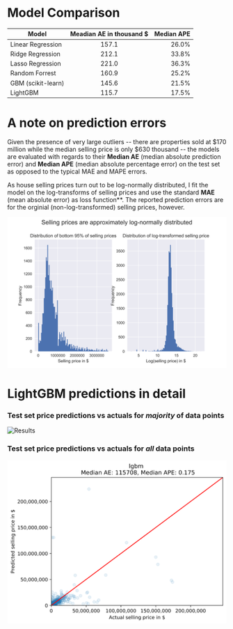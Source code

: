 # Model Comparison

| Model        | Meadian AE in thousand $ | Median APE  |
| ------------- |:-------------:| -----:|
| Linear Regression | 157.1 | 26.0% |
| Ridge Regression  | 212.1 | 33.8% |
| Lasso Regression  | 221.0  | 36.3% |
| Random Forrest    | 160.9  | 25.2% |
| GBM (scikit-learn)|  145.6   | 21.5% |
| LightGBM          |  115.7 | 17.5% |

# A note on prediction errors
Given the presence of very large outliers -- there are properties sold at $170 million while the median selling price is only $630 thousand -- the models are evaluated with regards to their **Median AE** (median absolute prediction error) and **Median APE** (median absolute percentage error) on the test set as opposed to the typical MAE and MAPE errors.

As house selling prices turn out to be log-normally distributed, I fit the model on the log-transforms of selling prices and use the standard **MAE** (mean absolute error) as loss function**. The reported prediction errors are for the orginial (non-log-transformed) selling prices, however.

![Results](/figures/selling_prices_dist_log.png)

# LightGBM predictions in detail

### Test set price predictions vs actuals for *majority* of data points
![Results](/figures/model_performance_lgbm_zoom.png)

### Test set price predictions vs actuals for *all* data points

![Results](/figures/model_performance_lgbm.png)
